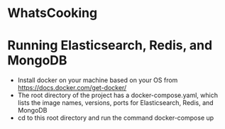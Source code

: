 # WhatsCooking

# Running Elasticsearch, Redis, and MongoDB
- Install docker on your machine based on your OS from https://docs.docker.com/get-docker/
- The root directory of the project has a docker-compose.yaml, which lists the image names, versions, ports for Elasticsearch, Redis, and MongoDB
- cd to this root directory and run the command docker-compose up

